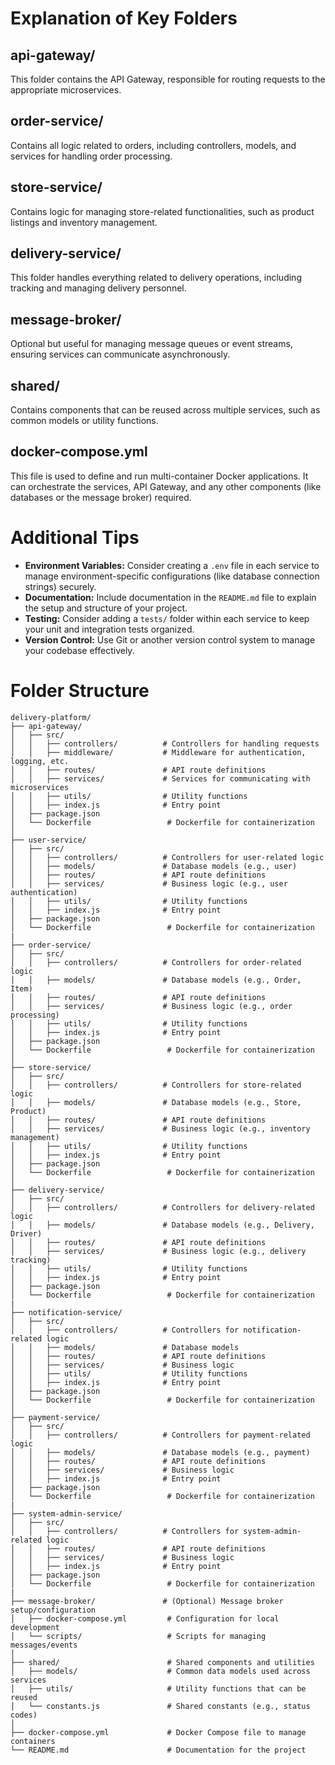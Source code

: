 # Explanation of Key Folders

## api-gateway/
This folder contains the API Gateway, responsible for routing requests to the appropriate microservices.

## order-service/
Contains all logic related to orders, including controllers, models, and services for handling order processing.

## store-service/
Contains logic for managing store-related functionalities, such as product listings and inventory management.

## delivery-service/
This folder handles everything related to delivery operations, including tracking and managing delivery personnel.

## message-broker/
Optional but useful for managing message queues or event streams, ensuring services can communicate asynchronously.

## shared/
Contains components that can be reused across multiple services, such as common models or utility functions.

## docker-compose.yml
This file is used to define and run multi-container Docker applications. It can orchestrate the services, API Gateway, and any other components (like databases or the message broker) required.

# Additional Tips
- **Environment Variables:** Consider creating a `.env` file in each service to manage environment-specific configurations (like database connection strings) securely.
- **Documentation:** Include documentation in the `README.md` file to explain the setup and structure of your project.
- **Testing:** Consider adding a `tests/` folder within each service to keep your unit and integration tests organized.
- **Version Control:** Use Git or another version control system to manage your codebase effectively.

# Folder Structure

    delivery-platform/
    ├── api-gateway/
    │   ├── src/
    │   │   ├── controllers/          # Controllers for handling requests
    │   │   ├── middleware/           # Middleware for authentication, logging, etc.
    │   │   ├── routes/               # API route definitions
    │   │   ├── services/             # Services for communicating with microservices
    │   │   ├── utils/                # Utility functions
    │   │   ├── index.js              # Entry point
    │   ├── package.json
    │   └── Dockerfile                 # Dockerfile for containerization
    │
    ├── user-service/
    │   ├── src/
    │   │   ├── controllers/          # Controllers for user-related logic
    │   │   ├── models/               # Database models (e.g., user)
    │   │   ├── routes/               # API route definitions
    │   │   ├── services/             # Business logic (e.g., user authentication)
    │   │   ├── utils/                # Utility functions
    │   │   ├── index.js              # Entry point
    │   ├── package.json
    │   └── Dockerfile                 # Dockerfile for containerization
    |
    ├── order-service/
    │   ├── src/
    │   │   ├── controllers/          # Controllers for order-related logic
    │   │   ├── models/               # Database models (e.g., Order, Item)
    │   │   ├── routes/               # API route definitions
    │   │   ├── services/             # Business logic (e.g., order processing)
    │   │   ├── utils/                # Utility functions
    │   │   ├── index.js              # Entry point
    │   ├── package.json
    │   └── Dockerfile                 # Dockerfile for containerization
    │
    ├── store-service/
    │   ├── src/
    │   │   ├── controllers/          # Controllers for store-related logic
    │   │   ├── models/               # Database models (e.g., Store, Product)
    │   │   ├── routes/               # API route definitions
    │   │   ├── services/             # Business logic (e.g., inventory management)
    │   │   ├── utils/                # Utility functions
    │   │   ├── index.js              # Entry point
    │   ├── package.json
    │   └── Dockerfile                 # Dockerfile for containerization
    │
    ├── delivery-service/
    │   ├── src/
    │   │   ├── controllers/          # Controllers for delivery-related logic
    │   │   ├── models/               # Database models (e.g., Delivery, Driver)
    │   │   ├── routes/               # API route definitions
    │   │   ├── services/             # Business logic (e.g., delivery tracking)
    │   │   ├── utils/                # Utility functions
    │   │   ├── index.js              # Entry point
    │   ├── package.json
    │   └── Dockerfile                 # Dockerfile for containerization
    |
    ├── notification-service/
    │   ├── src/
    │   │   ├── controllers/          # Controllers for notification-related logic
    │   │   ├── models/               # Database models
    │   │   ├── routes/               # API route definitions
    │   │   ├── services/             # Business logic
    │   │   ├── utils/                # Utility functions
    │   │   ├── index.js              # Entry point
    │   ├── package.json
    │   └── Dockerfile                 # Dockerfile for containerization
    │
    ├── payment-service/
    │   ├── src/
    │   │   ├── controllers/          # Controllers for payment-related logic
    │   │   ├── models/               # Database models (e.g., payment)
    │   │   ├── routes/               # API route definitions
    │   │   ├── services/             # Business logic
    │   │   ├── index.js              # Entry point
    │   ├── package.json
    │   └── Dockerfile                 # Dockerfile for containerization
    |
    ├── system-admin-service/
    │   ├── src/
    │   │   ├── controllers/          # Controllers for system-admin-related logic
    │   │   ├── routes/               # API route definitions
    │   │   ├── services/             # Business logic
    │   │   ├── index.js              # Entry point
    │   ├── package.json
    │   └── Dockerfile                 # Dockerfile for containerization
    |
    ├── message-broker/               # (Optional) Message broker setup/configuration
    │   ├── docker-compose.yml         # Configuration for local development
    │   └── scripts/                   # Scripts for managing messages/events
    │
    ├── shared/                        # Shared components and utilities
    │   ├── models/                    # Common data models used across services
    │   ├── utils/                     # Utility functions that can be reused
    │   └── constants.js               # Shared constants (e.g., status codes)
    │
    ├── docker-compose.yml             # Docker Compose file to manage containers
    └── README.md                      # Documentation for the project
